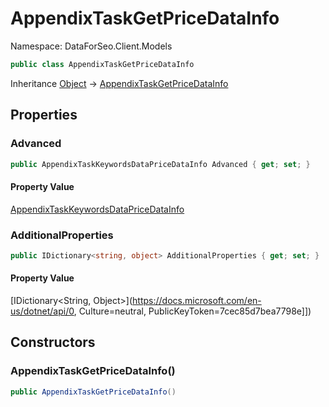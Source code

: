 # AppendixTaskGetPriceDataInfo

Namespace: DataForSeo.Client.Models

```csharp
public class AppendixTaskGetPriceDataInfo
```

Inheritance [Object](https://docs.microsoft.com/en-us/dotnet/api/Object) → [AppendixTaskGetPriceDataInfo](./AppendixTaskGetPriceDataInfo.md)

## Properties

### **Advanced**

```csharp
public AppendixTaskKeywordsDataPriceDataInfo Advanced { get; set; }
```

#### Property Value

[AppendixTaskKeywordsDataPriceDataInfo](./AppendixTaskKeywordsDataPriceDataInfo.md)<br>

### **AdditionalProperties**

```csharp
public IDictionary<string, object> AdditionalProperties { get; set; }
```

#### Property Value

[IDictionary&lt;String, Object&gt;](https://docs.microsoft.com/en-us/dotnet/api/0, Culture=neutral, PublicKeyToken=7cec85d7bea7798e]])<br>

## Constructors

### **AppendixTaskGetPriceDataInfo()**

```csharp
public AppendixTaskGetPriceDataInfo()
```
